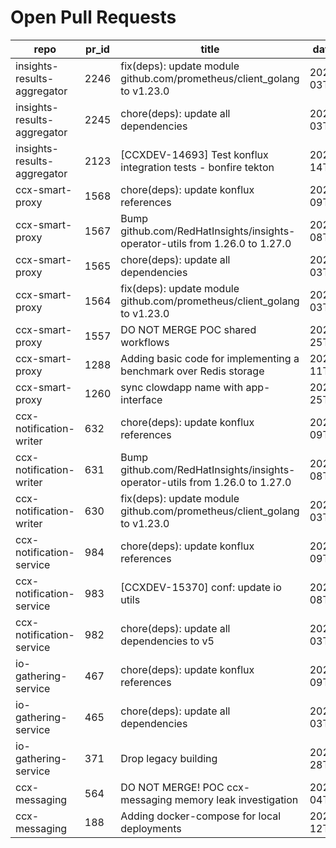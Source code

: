 # Open Pull Requests
repo | pr_id | title | date_created | url | author | ci_status
---|---|---|---|---|---|---
insights-results-aggregator | 2246 | fix(deps): update module github.com/prometheus/client_golang to v1.23.0 | 2025-08-03T08:37:10Z | https://github.com/RedHatInsights/insights-results-aggregator/pull/2246 | app/red-hat-konflux | failed
insights-results-aggregator | 2245 | chore(deps): update all dependencies | 2025-08-03T08:36:49Z | https://github.com/RedHatInsights/insights-results-aggregator/pull/2245 | app/red-hat-konflux | failed
insights-results-aggregator | 2123 | [CCXDEV-14693] Test konflux integration tests - bonfire tekton | 2025-03-14T10:36:51Z | https://github.com/RedHatInsights/insights-results-aggregator/pull/2123 | matysek | failed
ccx-smart-proxy | 1568 | chore(deps): update konflux references | 2025-08-09T12:18:35Z | https://github.com/RedHatInsights/insights-results-smart-proxy/pull/1568 | app/red-hat-konflux | failed
ccx-smart-proxy | 1567 | Bump github.com/RedHatInsights/insights-operator-utils from 1.26.0 to 1.27.0 | 2025-08-08T17:10:12Z | https://github.com/RedHatInsights/insights-results-smart-proxy/pull/1567 | app/dependabot | failed
ccx-smart-proxy | 1565 | chore(deps): update all dependencies | 2025-08-03T10:59:00Z | https://github.com/RedHatInsights/insights-results-smart-proxy/pull/1565 | app/red-hat-konflux | failed
ccx-smart-proxy | 1564 | fix(deps): update module github.com/prometheus/client_golang to v1.23.0 | 2025-08-03T06:52:40Z | https://github.com/RedHatInsights/insights-results-smart-proxy/pull/1564 | app/red-hat-konflux | failed
ccx-smart-proxy | 1557 | DO NOT MERGE POC shared workflows | 2025-07-25T10:22:18Z | https://github.com/RedHatInsights/insights-results-smart-proxy/pull/1557 | Jakub007d | failed
ccx-smart-proxy | 1288 | Adding basic code for implementing a benchmark over Redis storage | 2024-07-11T11:22:59Z | https://github.com/RedHatInsights/insights-results-smart-proxy/pull/1288 | joselsegura | failed
ccx-smart-proxy | 1260 | sync clowdapp name with app-interface | 2024-04-25T13:10:25Z | https://github.com/RedHatInsights/insights-results-smart-proxy/pull/1260 | matysek | ok
ccx-notification-writer | 632 | chore(deps): update konflux references | 2025-08-09T12:29:50Z | https://github.com/RedHatInsights/ccx-notification-writer/pull/632 | app/red-hat-konflux | failed
ccx-notification-writer | 631 | Bump github.com/RedHatInsights/insights-operator-utils from 1.26.0 to 1.27.0 | 2025-08-08T14:22:13Z | https://github.com/RedHatInsights/ccx-notification-writer/pull/631 | app/dependabot | failed
ccx-notification-writer | 630 | fix(deps): update module github.com/prometheus/client_golang to v1.23.0 | 2025-08-03T09:09:22Z | https://github.com/RedHatInsights/ccx-notification-writer/pull/630 | app/red-hat-konflux | ok
ccx-notification-service | 984 | chore(deps): update konflux references | 2025-08-09T12:20:10Z | https://github.com/RedHatInsights/ccx-notification-service/pull/984 | app/red-hat-konflux | failed
ccx-notification-service | 983 | [CCXDEV-15370] conf: update io utils | 2025-08-08T12:11:45Z | https://github.com/RedHatInsights/ccx-notification-service/pull/983 | juandspy | ok
ccx-notification-service | 982 | chore(deps): update all dependencies to v5 | 2025-08-03T15:34:14Z | https://github.com/RedHatInsights/ccx-notification-service/pull/982 | app/red-hat-konflux | failed
io-gathering-service | 467 | chore(deps): update konflux references | 2025-08-09T12:29:30Z | https://github.com/RedHatInsights/insights-operator-gathering-conditions-service/pull/467 | app/red-hat-konflux | failed
io-gathering-service | 465 | chore(deps): update all dependencies | 2025-08-03T06:13:32Z | https://github.com/RedHatInsights/insights-operator-gathering-conditions-service/pull/465 | app/red-hat-konflux | failed
io-gathering-service | 371 | Drop legacy building | 2025-03-28T12:35:04Z | https://github.com/RedHatInsights/insights-operator-gathering-conditions-service/pull/371 | ikerreyes | failed
ccx-messaging | 564 | DO NOT MERGE! POC ccx-messaging memory leak investigation | 2025-08-04T07:55:03Z | https://github.com/RedHatInsights/insights-ccx-messaging/pull/564 | Jakub007d | failed
ccx-messaging | 188 | Adding docker-compose for local deployments | 2024-04-12T07:36:51Z | https://github.com/RedHatInsights/insights-ccx-messaging/pull/188 | joselsegura | ok

